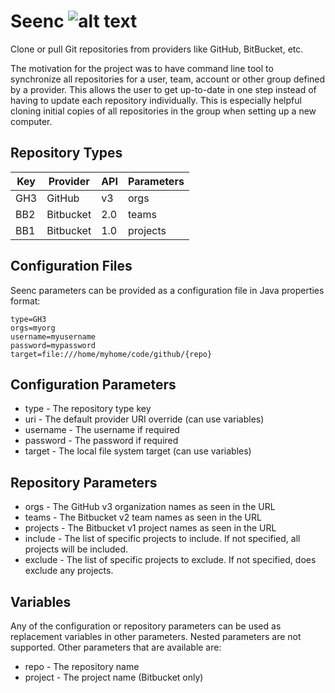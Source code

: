 [build-status]: https://github.com/avereon/seenc/workflows/Avereon%20Seenc%20CI/badge.svg "Build status"

# Seenc ![alt text][build-status]

Clone or pull Git repositories from providers like GitHub, BitBucket, etc. 

The motivation for the project was to have command line tool to synchronize
all repositories for a user, team, account or other group defined by a provider. 
This allows the user to get up-to-date in one step instead of having to update 
each repository individually. This is especially helpful cloning initial copies 
of all repositories in the group when setting up a new computer.

## Repository Types

| Key | Provider  | API | Parameters |
|-----|-----------|:----|------------|
| GH3 | GitHub    | v3  | orgs       |
| BB2 | Bitbucket | 2.0 | teams      |
| BB1 | Bitbucket | 1.0 | projects   |

## Configuration Files
Seenc parameters can be provided as a configuration file in Java properties 
format:

```
type=GH3
orgs=myorg
username=myusername
password=mypassword
target=file:///home/myhome/code/github/{repo}
```

## Configuration Parameters
 * type - The repository type key
 * uri - The default provider URI override (can use variables)
 * username - The username if required
 * password - The password if required
 * target - The local file system target (can use variables)

## Repository Parameters
 * orgs - The GitHub v3 organization names as seen in the URL
 * teams - The Bitbucket v2 team names as seen in the URL
 * projects - The Bitbucket v1 project names as seen in the URL
 * include - The list of specific projects to include. If not specified, all 
 projects will be included.
 * exclude - The list of specific projects to exclude. If not specified, does 
 exclude any projects. 

## Variables
Any of the configuration or repository parameters can be used as replacement 
variables in other parameters. Nested parameters are not supported. Other
parameters that are available are:
 * repo - The repository name
 * project - The project name (Bitbucket only)
